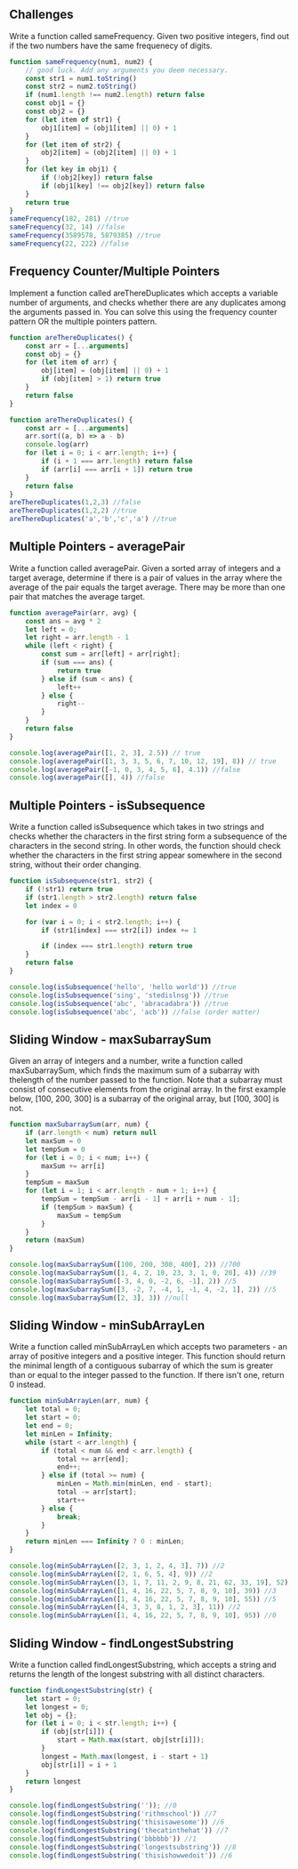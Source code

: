 ## Challenges

Write a function called sameFrequency. Given two positive integers, find out if the two numbers have the same frequenecy of digits.

``` js
function sameFrequency(num1, num2) {
    // good luck. Add any arguments you deem necessary.
    const str1 = num1.toString()
    const str2 = num2.toString()
    if (num1.length !== num2.length) return false
    const obj1 = {}
    const obj2 = {}
    for (let item of str1) {
        obj1[item] = (obj1[item] || 0) + 1
    }
    for (let item of str2) {
        obj2[item] = (obj2[item] || 0) + 1
    }
    for (let key in obj1) {
        if (!obj2[key]) return false
        if (obj1[key] !== obj2[key]) return false
    }
    return true
}
sameFrequency(182, 281) //true
sameFrequency(32, 14) //false
sameFrequency(3589578, 5879385) //true
sameFrequency(22, 222) //false
```

## Frequency Counter/Multiple Pointers

Implement a function called areThereDuplicates which accepts a variable number of arguments, and checks whether there are any duplicates among the arguments passed in. You can solve this using the frequency counter pattern OR the multiple pointers pattern.

``` js
function areThereDuplicates() {
    const arr = [...arguments]
    const obj = {}
    for (let item of arr) {
        obj[item] = (obj[item] || 0) + 1
        if (obj[item] > 1) return true
    }
    return false
}

function areThereDuplicates() {
    const arr = [...arguments]
    arr.sort((a, b) => a - b)
    console.log(arr)
    for (let i = 0; i < arr.length; i++) {
        if (i + 1 === arr.length) return false
        if (arr[i] === arr[i + 1]) return true
    }
    return false
}
areThereDuplicates(1,2,3) //false
areThereDuplicates(1,2,2) //true
areThereDuplicates('a','b','c','a') //true
```

## Multiple Pointers - averagePair

Write a function called averagePair. Given a sorted array of integers and a target average, determine if there is a pair of values in the array where the average of the pair equals the target average. There may be more than one pair that matches the average target.

``` js
function averagePair(arr, avg) {
    const ans = avg * 2
    let left = 0;
    let right = arr.length - 1
    while (left < right) {
        const sum = arr[left] + arr[right];
        if (sum === ans) {
            return true
        } else if (sum < ans) {
            left++
        } else {
            right--
        }
    }
    return false
}

console.log(averagePair([1, 2, 3], 2.5)) // true
console.log(averagePair([1, 3, 3, 5, 6, 7, 10, 12, 19], 8)) // true
console.log(averagePair([-1, 0, 3, 4, 5, 6], 4.1)) //false
console.log(averagePair([], 4)) //false
```

## Multiple Pointers - isSubsequence

Write a function called isSubsequence which takes in two strings and checks whether the characters in the first string form a subsequence of the characters in the second string. In other words, the function should check whether the characters in the first string appear somewhere in the second string, without their order changing.

``` js
function isSubsequence(str1, str2) {
    if (!str1) return true
    if (str1.length > str2.length) return false
    let index = 0

    for (var i = 0; i < str2.length; i++) {
        if (str1[index] === str2[i]) index += 1

        if (index === str1.length) return true
    }
    return false
}

console.log(isSubsequence('hello', 'hello world')) //true
console.log(isSubsequence('sing', 'stedislnsg')) //true
console.log(isSubsequence('abc', 'abracadabra')) //true
console.log(isSubsequence('abc', 'acb')) //false (order matter)
```

## Sliding Window - maxSubarraySum

Given an array of integers and a number, write a function called maxSubarraySum, which finds the maximum sum of a subarray with thelength of the number passed to the function. Note that a subarray must consist of consecutive elements from the original array. In the first example below, [100, 200, 300] is a subarray of the original array, but [100, 300] is not.

``` js
function maxSubarraySum(arr, num) {
    if (arr.length < num) return null
    let maxSum = 0
    let tempSum = 0
    for (let i = 0; i < num; i++) {
        maxSum += arr[i]
    }
    tempSum = maxSum
    for (let i = 1; i < arr.length - num + 1; i++) {
        tempSum = tempSum - arr[i - 1] + arr[i + num - 1];
        if (tempSum > maxSum) {
            maxSum = tempSum
        }
    }
    return (maxSum)
}

console.log(maxSubarraySum([100, 200, 300, 400], 2)) //700
console.log(maxSubarraySum([1, 4, 2, 10, 23, 3, 1, 0, 20], 4)) //39
console.log(maxSubarraySum([-3, 4, 0, -2, 6, -1], 2)) //5
console.log(maxSubarraySum([3, -2, 7, -4, 1, -1, 4, -2, 1], 2)) //5
console.log(maxSubarraySum([2, 3], 3)) //null
```

## Sliding Window - minSubArrayLen

Write a function called minSubArrayLen which accepts two parameters - an array of positive integers and a positive integer. This function should return the minimal length of a contiguous subarray of which the sum is greater than or equal to the integer passed to the function. If there isn't one, return 0 instead.

``` js
function minSubArrayLen(arr, num) {
    let total = 0;
    let start = 0;
    let end = 0;
    let minLen = Infinity;
    while (start < arr.length) {
        if (total < num && end < arr.length) {
            total += arr[end];
            end++;
        } else if (total >= num) {
            minLen = Math.min(minLen, end - start);
            total -= arr[start];
            start++
        } else {
            break;
        }
    }
    return minLen === Infinity ? 0 : minLen;
}

console.log(minSubArrayLen([2, 3, 1, 2, 4, 3], 7)) //2
console.log(minSubArrayLen([2, 1, 6, 5, 4], 9)) //2
console.log(minSubArrayLen([3, 1, 7, 11, 2, 9, 8, 21, 62, 33, 19], 52)) //1
console.log(minSubArrayLen([1, 4, 16, 22, 5, 7, 8, 9, 10], 39)) //3
console.log(minSubArrayLen([1, 4, 16, 22, 5, 7, 8, 9, 10], 55)) //5
console.log(minSubArrayLen([4, 3, 3, 8, 1, 2, 3], 11)) //2
console.log(minSubArrayLen([1, 4, 16, 22, 5, 7, 8, 9, 10], 95)) //0
```

## Sliding Window - findLongestSubstring

Write a function called findLongestSubstring, which accepts a string and returns the length of the longest substring with all distinct characters.

``` js
function findLongestSubstring(str) {
    let start = 0;
    let longest = 0;
    let obj = {};
    for (let i = 0; i < str.length; i++) {
        if (obj[str[i]]) {
            start = Math.max(start, obj[str[i]]);
        }
        longest = Math.max(longest, i - start + 1)
        obj[str[i]] = i + 1
    }
    return longest
}

console.log(findLongestSubstring('')); //0
console.log(findLongestSubstring('rithmschool')) //7
console.log(findLongestSubstring('thisisawesome')) //6
console.log(findLongestSubstring('thecatinthehat')) //7
console.log(findLongestSubstring('bbbbbb')) //1
console.log(findLongestSubstring('longestsubstring')) //8
console.log(findLongestSubstring('thisishowwedoit')) //6
```
